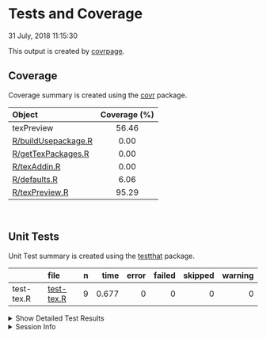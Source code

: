 Tests and Coverage
================
31 July, 2018 11:15:30

This output is created by
[covrpage](https://github.com/yonicd/covrpage).

## Coverage

Coverage summary is created using the
[covr](https://github.com/r-lib/covr) package.

| Object                                        | Coverage (%) |
| :-------------------------------------------- | :----------: |
| texPreview                                    |    56.46     |
| [R/buildUsepackage.R](../R/buildUsepackage.R) |     0.00     |
| [R/getTexPackages.R](../R/getTexPackages.R)   |     0.00     |
| [R/texAddin.R](../R/texAddin.R)               |     0.00     |
| [R/defaults.R](../R/defaults.R)               |     6.06     |
| [R/texPreview.R](../R/texPreview.R)           |    95.29     |

<br>

## Unit Tests

Unit Test summary is created using the
[testthat](https://github.com/r-lib/testthat)
package.

|            | file                              | n |  time | error | failed | skipped | warning |
| ---------- | :-------------------------------- | -: | ----: | ----: | -----: | ------: | ------: |
| test-tex.R | [test-tex.R](testthat/test-tex.R) | 9 | 0.677 |     0 |      0 |       0 |       0 |

<details closed>

<summary> Show Detailed Test Results
</summary>

| file                                   | context           | test                                          | status | n |  time |
| :------------------------------------- | :---------------- | :-------------------------------------------- | :----- | -: | ----: |
| [test-tex.R](testthat/test-tex.R#L31)  | core tex function | porting to tex: files generated               | PASS   | 1 | 0.017 |
| [test-tex.R](testthat/test-tex.R#L35)  | core tex function | porting to tex: class of output               | PASS   | 1 | 0.001 |
| [test-tex.R](testthat/test-tex.R#L49)  | core tex function | porting to tex no filedir: no files generated | PASS   | 1 | 0.003 |
| [test-tex.R](testthat/test-tex.R#L53)  | core tex function | porting to tex no filedir: class of output    | PASS   | 1 | 0.023 |
| [test-tex.R](testthat/test-tex.R#L67)  | core tex function | keep pdf as an output: files generated        | PASS   | 1 | 0.002 |
| [test-tex.R](testthat/test-tex.R#L71)  | core tex function | keep pdf as an output: class of output        | PASS   | 1 | 0.001 |
| [test-tex.R](testthat/test-tex.R#L84)  | core tex function | html output: print to console the html script | PASS   | 1 | 0.626 |
| [test-tex.R](testthat/test-tex.R#L99)  | core tex function | use svg device: check if file created         | PASS   | 1 | 0.002 |
| [test-tex.R](testthat/test-tex.R#L127) | core tex function | tex lines directly input: validate benchmark  | PASS   | 1 | 0.002 |

</details>

<details>

<summary> Session Info </summary>

| Field    | Value                               |
| :------- | :---------------------------------- |
| Version  | R version 3.5.0 (2018-04-23)        |
| Platform | x86\_64-apple-darwin15.6.0 (64-bit) |
| Running  | macOS High Sierra 10.13.5           |
| Language | en\_US                              |
| Timezone | America/New\_York                   |

| Package  | Version |
| :------- | :------ |
| testthat | 2.0.0   |
| covr     | 3.1.0   |
| covrpage | 0.0.5   |

</details>

<!--- Final Status : pass --->
